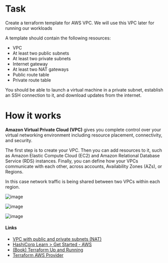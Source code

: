 # Task

Create a terraform template for AWS VPC. We will use this VPC later for running our workloads

A template should contain the following resources:
- VPC
- At least two public subnets
- At least two private subnets
- Internet gateway
- At least two NAT gateways
- Public route table
- Private route table

You should be able to launch a virtual machine in a private subnet, establish an SSH connection to it, and download updates from the internet.

# How it works

**Amazon Virtual Private Cloud (VPC)** gives you complete control over your virtual networking environment including resource placement, connectivity, and security.

The first step is to create your VPC. 
Then you can add resources to it, such as Amazon Elastic Compute Cloud (EC2) and Amazon Relational Database Service (RDS) instances. 
Finally, you can define how your VPCs communicate with each other, across accounts, Availability Zones (AZs), or Regions. 

In this case network traffic is being shared between two VPCs within each region.

![image](https://user-images.githubusercontent.com/29066922/135612835-93fd9772-01ba-4a38-b65a-78d9dc4a1961.png)

![image](https://eadn-wc03-4064062.nxedge.io/cdn/wp-content/uploads/2020/11/Picture2-2.png)

![image](https://jayendrapatil.com/wp-content/uploads/2016/03/AWS-VPC-Components.png)

#### Links

- [VPC with public and private subnets (NAT)](https://docs.aws.amazon.com/vpc/latest/userguide/VPC_Scenario2.html)
- [HashiCorp Learn > Get Started - AWS](https://learn.hashicorp.com/collections/terraform/aws-get-started)
- [(Book) Terraform Up and Running](https://github.com/shakthi-divyaa/books-1/blob/master/dev-ops/terraform/terraform-up-and-running.pdf)
- [Terraform AWS Provider](https://registry.terraform.io/providers/hashicorp/aws/latest/docs)


